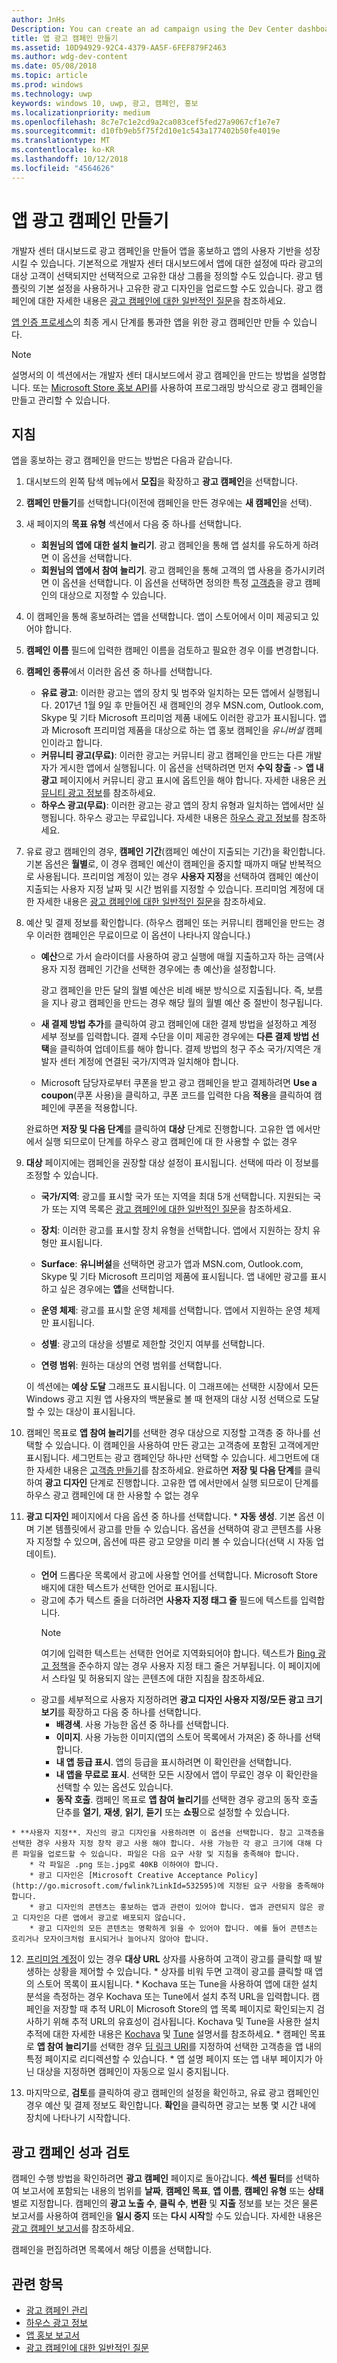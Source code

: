```yaml
---
author: JnHs
Description: You can create an ad campaign using the Dev Center dashboard to help promote your app and grow your app's user base.
title: 앱 광고 캠페인 만들기
ms.assetid: 10D94929-92C4-4379-AA5F-6FEF879F2463
ms.author: wdg-dev-content
ms.date: 05/08/2018
ms.topic: article
ms.prod: windows
ms.technology: uwp
keywords: windows 10, uwp, 광고, 캠페인, 홍보
ms.localizationpriority: medium
ms.openlocfilehash: 8c7e7c1e2cd9a2ca083cef5fed27a9067cf1e7e7
ms.sourcegitcommit: d10fb9eb5f75f2d10e1c543a177402b50fe4019e
ms.translationtype: MT
ms.contentlocale: ko-KR
ms.lasthandoff: 10/12/2018
ms.locfileid: "4564626"
---
```

# <a name="create-an-ad-campaign-for-your-app"></a>앱 광고 캠페인 만들기

개발자 센터 대시보드로 광고 캠페인을 만들어 앱을 홍보하고 앱의 사용자 기반을 성장시킬 수 있습니다. 기본적으로 개발자 센터 대시보드에서 앱에 대한 설정에 따라 광고의 대상 고객이 선택되지만 선택적으로 고유한 대상 그룹을 정의할 수도 있습니다. 광고 템플릿의 기본 설정을 사용하거나 고유한 광고 디자인을 업로드할 수도 있습니다. 광고 캠페인에 대한 자세한 내용은 [광고 캠페인에 대한 일반적인 질문](common-questions.md)을 참조하세요.

[앱 인증 프로세스](the-app-certification-process.md)의 최종 게시 단계를 통과한 앱을 위한 광고 캠페인만 만들 수 있습니다.

> [!NOTE]
> 설명서의 이 섹션에서는 개발자 센터 대시보드에서 광고 캠페인을 만드는 방법을 설명합니다. 또는 [Microsoft Store 홍보 API](../monetize/run-ad-campaigns-using-windows-store-services.md)를 사용하여 프로그래밍 방식으로 광고 캠페인을 만들고 관리할 수 있습니다.

## <a name="instructions"></a>지침

앱을 홍보하는 광고 캠페인을 만드는 방법은 다음과 같습니다.

1.  대시보드의 왼쪽 탐색 메뉴에서 **모집**을 확장하고 **광고 캠페인**을 선택합니다.
2.  **캠페인 만들기**를 선택합니다(이전에 캠페인을 만든 경우에는 **새 캠페인**을 선택).
3.  새 페이지의 **목표 유형** 섹션에서 다음 중 하나를 선택합니다.
    * **회원님의 앱에 대한 설치 늘리기**. 광고 캠페인을 통해 앱 설치를 유도하게 하려면 이 옵션을 선택합니다.
    * **회원님의 앱에서 참여 늘리기**. 광고 캠페인을 통해 고객의 앱 사용을 증가시키려면 이 옵션을 선택합니다. 이 옵션을 선택하면 정의한 특정 [고객층](create-customer-segments.md)을 광고 캠페인의 대상으로 지정할 수 있습니다.

4.  이 캠페인을 통해 홍보하려는 앱을 선택합니다. 앱이 스토어에서 이미 제공되고 있어야 합니다.
5.  **캠페인 이름** 필드에 입력한 캠페인 이름을 검토하고 필요한 경우 이를 변경합니다.
6.  **캠페인 종류**에서 이러한 옵션 중 하나를 선택합니다.
    * **유료 광고**: 이러한 광고는 앱의 장치 및 범주와 일치하는 모든 앱에서 실행됩니다. 2017년 1월 9일 후 만들어진 새 캠페인의 경우 MSN.com, Outlook.com, Skype 및 기타 Microsoft 프리미엄 제품 내에도 이러한 광고가 표시됩니다. 앱과 Microsoft 프리미엄 제품을 대상으로 하는 앱 홍보 캠페인을 *유니버설* 캠페인이라고 합니다.
    * **커뮤니티 광고(무료)**: 이러한 광고는 커뮤니티 광고 캠페인을 만드는 다른 개발자가 게시한 앱에서 실행됩니다. 이 옵션을 선택하려면 먼저 **수익 창출** -> **앱 내 광고** 페이지에서 커뮤니티 광고 표시에 옵트인을 해야 합니다. 자세한 내용은 [커뮤니티 광고 정보](about-community-ads.md)를 참조하세요.
    * **하우스 광고(무료)**: 이러한 광고는 광고 앱의 장치 유형과 일치하는 앱에서만 실행됩니다. 하우스 광고는 무료입니다. 자세한 내용은 [하우스 광고 정보](about-house-ads.md)를 참조하세요.

7.  유료 광고 캠페인의 경우, **캠페인 기간**(캠페인 예산이 지출되는 기간)을 확인합니다. 기본 옵션은 **월별**로, 이 경우 캠페인 예산이 캠페인을 중지할 때까지 매달 반복적으로 사용됩니다. 프리미엄 계정이 있는 경우 **사용자 지정**을 선택하여 캠페인 예산이 지출되는 사용자 지정 날짜 및 시간 범위를 지정할 수 있습니다. 프리미엄 계정에 대한 자세한 내용은 [광고 캠페인에 대한 일반적인 질문](common-questions.md#how-can-i-increase-the-maximum-monthly-budget-amount-allowed-for-my-ad-campaign)을 참조하세요.

8.  예산 및 결제 정보를 확인합니다. (하우스 캠페인 또는 커뮤니티 캠페인을 만드는 경우 이러한 캠페인은 무료이므로 이 옵션이 나타나지 않습니다.)
    * **예산**으로 가서 슬라이더를 사용하여 광고 실행에 매월 지출하고자 하는 금액(사용자 지정 캠페인 기간을 선택한 경우에는 총 예산)을 설정합니다.

        광고 캠페인을 만든 달의 월별 예산은 비례 배분 방식으로 지출됩니다. 즉, 보름을 지나 광고 캠페인을 만드는 경우 해당 월의 월별 예산 중 절반이 청구됩니다.

    * **새 결제 방법 추가**를 클릭하여 광고 캠페인에 대한 결제 방법을 설정하고 계정 세부 정보를 입력합니다. 결제 수단을 이미 제공한 경우에는 **다른 결제 방법 선택**을 클릭하여 업데이트를 해야 합니다. 결제 방법의 청구 주소 국가/지역은 개발자 센터 계정에 연결된 국가/지역과 일치해야 합니다.

    * Microsoft 담당자로부터 쿠폰을 받고 광고 캠페인을 받고 결제하려면 **Use a coupon**(쿠폰 사용)을 클릭하고, 쿠폰 코드를 입력한 다음 **적용**을 클릭하여 캠페인에 쿠폰을 적용합니다.

    완료하면 **저장 및 다음 단계**를 클릭하여 **대상** 단계로 진행합니다. 고유한 앱 에서만에서 실행 되므로이 단계를 하우스 광고 캠페인에 대 한 사용할 수 없는 경우

9.  **대상** 페이지에는 캠페인을 권장할 대상 설정이 표시됩니다. 선택에 따라 이 정보를 조정할 수 있습니다.
    * **국가/지역**: 광고를 표시할 국가 또는 지역을 최대 5개 선택합니다. 지원되는 국가 또는 지역 목록은 [광고 캠페인에 대한 일반적인 질문](common-questions.md#where-will-my-ad-appear)을 참조하세요.

    * **장치**: 이러한 광고를 표시할 장치 유형을 선택합니다. 앱에서 지원하는 장치 유형만 표시됩니다.

    * **Surface**: **유니버설**을 선택하면 광고가 앱과 MSN.com, Outlook.com, Skype 및 기타 Microsoft 프리미엄 제품에 표시됩니다. 앱 내에만 광고를 표시하고 싶은 경우에는 **앱**을 선택합니다.

    * **운영 체제**: 광고를 표시할 운영 체제를 선택합니다. 앱에서 지원하는 운영 체제만 표시됩니다.

    * **성별**: 광고의 대상을 성별로 제한할 것인지 여부를 선택합니다.

    * **연령 범위**: 원하는 대상의 연령 범위를 선택합니다.

    이 섹션에는 **예상 도달** 그래프도 표시됩니다. 이 그래프에는 선택한 시장에서 모든 Windows 광고 지원 앱 사용자의 백분율로 볼 때 현재의 대상 시정 선택으로 도달할 수 있는 대상이 표시됩니다.

10.  캠페인 목표로 **앱 참여 늘리기**를 선택한 경우 대상으로 지정할 고객층 중 하나를 선택할 수 있습니다. 이 캠페인을 사용하여 만든 광고는 고객층에 포함된 고객에게만 표시됩니다. 세그먼트는 광고 캠페인당 하나만 선택할 수 있습니다. 세그먼트에 대한 자세한 내용은 [고객층 만들기](create-customer-segments.md)를 참조하세요. 완료하면 **저장 및 다음 단계**를 클릭하여 **광고 디자인** 단계로 진행합니다. 고유한 앱 에서만에서 실행 되므로이 단계를 하우스 광고 캠페인에 대 한 사용할 수 없는 경우

11.  **광고 디자인** 페이지에서 다음 옵션 중 하나를 선택합니다.
    * **자동 생성**. 기본 옵션 이며 기본 템플릿에서 광고를 만들 수 있습니다. 옵션을 선택하여 광고 콘텐츠를 사용자 지정할 수 있으며, 옵션에 따른 광고 모양을 미리 볼 수 있습니다(선택 시 자동 업데이트).
        * **언어** 드롭다운 목록에서 광고에 사용할 언어를 선택합니다. Microsoft Store 배지에 대한 텍스트가 선택한 언어로 표시됩니다.
        * 광고에 추가 텍스트 줄을 더하려면 **사용자 지정 태그 줄** 필드에 텍스트를 입력합니다.
            > [!NOTE]
            > 여기에 입력한 텍스트는 선택한 언어로 지역화되어야 합니다. 텍스트가 [Bing 광고 정책](http://go.microsoft.com/fwlink?LinkId=398341)을 준수하지 않는 경우 사용자 지정 태그 줄은 거부됩니다. 이 페이지에서 스타일 및 허용되지 않는 콘텐츠에 대한 지침을 참조하세요.
        * 광고를 세부적으로 사용자 지정하려면 **광고 디자인 사용자 지정/모든 광고 크기 보기**를 확장하고 다음 중 하나를 선택합니다.
            * **배경색**. 사용 가능한 옵션 중 하나를 선택합니다.
            * **이미지**. 사용 가능한 이미지(앱의 스토어 목록에서 가져온) 중 하나를 선택합니다.
            * **내 앱 등급 표시**. 앱의 등급을 표시하려면 이 확인란을 선택합니다.
            * **내 앱을 무료로 표시**. 선택한 모든 시장에서 앱이 무료인 경우 이 확인란을 선택할 수 있는 옵션도 있습니다.
            * **동작 호출**. 캠페인 목표로 **앱 참여 늘리기**를 선택한 경우 광고의 동작 호출 단추를 **열기**, **재생**, **읽기**, **듣기** 또는 **쇼핑**으로 설정할 수 있습니다.  

    * **사용자 지정**. 자신의 광고 디자인을 사용하려면 이 옵션을 선택합니다. 참고 고객층을 선택한 경우 사용자 지정 창작 광고 사용 해야 합니다. 사용 가능한 각 광고 크기에 대해 다른 파일을 업로드할 수 있습니다. 파일은 다음 요구 사항 및 지침을 충족해야 합니다.
        * 각 파일은 .png 또는.jpg로 40KB 이하여야 합니다.
        * 광고 디자인은 [Microsoft Creative Acceptance Policy](http://go.microsoft.com/fwlink?LinkId=532595)에 지정된 요구 사항을 충족해야 합니다.
        * 광고 디자인의 콘텐츠는 홍보하는 앱과 관련이 있어야 합니다. 앱과 관련되지 않은 광고 디자인은 다른 앱에서 광고로 배포되지 않습니다.
        * 광고 디자인의 모든 콘텐츠는 명확하게 읽을 수 있어야 합니다. 예를 들어 콘텐츠는 흐리거나 모자이크처럼 표시되거나 늘어나지 않아야 합니다.

12.  [프리미엄 계정](common-questions.md#how-can-i-increase-the-maximum-monthly-budget-amount-allowed-for-my-ad-campaign)이 있는 경우 **대상 URL** 상자를 사용하여 고객이 광고를 클릭할 때 발생하는 상황을 제어할 수 있습니다.
    * 상자를 비워 두면 고객이 광고를 클릭할 때 앱의 스토어 목록이 표시됩니다.
    * Kochava 또는 Tune을 사용하여 앱에 대한 설치 분석을 측정하는 경우 Kochava 또는 Tune에서 설치 추적 URL을 입력합니다. 캠페인을 저장할 때 추적 URL이 Microsoft Store의 앱 목록 페이지로 확인되는지 검사하기 위해 추적 URL의 유효성이 검사됩니다. Kochava 및 Tune을 사용한 설치 추적에 대한 자세한 내용은 [Kochava](http://support.kochava.com/) 및 [Tune](https://help.tune.com/) 설명서를 참조하세요.
    * 캠페인 목표로 **앱 참여 늘리기**를 선택한 경우 [딥 링크 URI](../launch-resume/handle-uri-activation.md)를 지정하여 선택한 고객층을 앱 내의 특정 페이지로 리디렉션할 수 있습니다.
    * 앱 설명 페이지 또는 앱 내부 페이지가 아닌 대상을 지정하면 캠페인이 자동으로 일시 중지됩니다.

13.  마지막으로, **검토**를 클릭하여 광고 캠페인의 설정을 확인하고, 유료 광고 캠페인인 경우 예산 및 결제 정보도 확인합니다. **확인**을 클릭하면 광고는 보통 몇 시간 내에 장치에 나타나기 시작합니다.

## <a name="review-ad-campaign-performance"></a>광고 캠페인 성과 검토

캠페인 수행 방법을 확인하려면 **광고 캠페인** 페이지로 돌아갑니다. **섹션 필터**를 선택하여 보고서에 포함되는 내용의 범위를 **날짜**, **캠페인 목표**, **앱 이름**, **캠페인 유형** 또는 **상태**별로 지정합니다. 캠페인의 **광고 노출 수**, **클릭 수**, **변환** 및 **지출** 정보를 보는 것은 물론 보고서를 사용하여 캠페인을 **일시 중지** 또는 **다시 시작**할 수도 있습니다. 자세한 내용은 [광고 캠페인 보고서](promote-your-app-report.md)를 참조하세요.

캠페인을 편집하려면 목록에서 해당 이름을 선택합니다.

## <a name="related-topics"></a>관련 항목

* [광고 캠페인 관리](managing-your-ad-campaign.md)
* [하우스 광고 정보](about-house-ads.md)
* [앱 홍보 보고서](promote-your-app-report.md)
* [광고 캠페인에 대한 일반적인 질문](common-questions.md)
